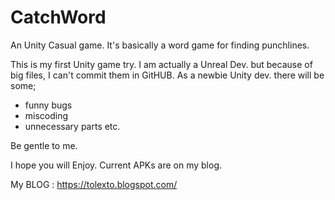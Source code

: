 # CatchWord
An Unity Casual game. It's basically a word game for finding punchlines.

This is my first Unity game try. I am actually a Unreal Dev. but because of big files, I can't commit them in GitHUB. As a newbie Unity dev. there will be some;
* funny bugs
* miscoding
* unnecessary parts etc. 

Be gentle to me.

I hope you will Enjoy. Current APKs are on my blog. 

My BLOG : https://tolexto.blogspot.com/

